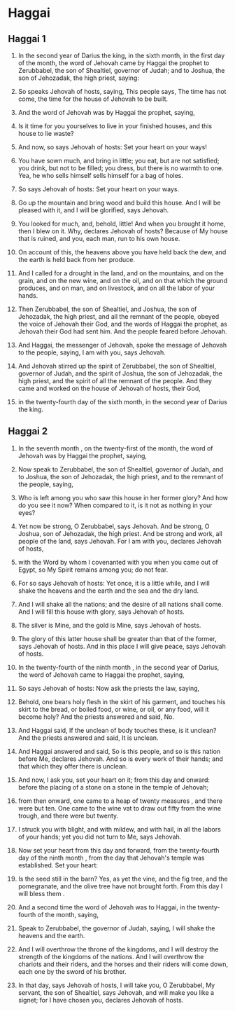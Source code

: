 # Haggai

## Haggai 1

1. In the second year of Darius the king, in the sixth month, in the first day of the month, the word of Jehovah came by Haggai the prophet to Zerubbabel, the son of Shealtiel, governor of Judah; and to Joshua, the son of Jehozadak, the high priest, saying:

2. So speaks Jehovah of hosts, saying, This people says, The time has not come, the time for the house of Jehovah to be built.

3. And the word of Jehovah was by Haggai the prophet, saying,

4.  Is it time for you yourselves to live in your finished houses, and this house to lie waste?

5. And now, so says Jehovah of hosts: Set your heart on your ways!

6. You have sown much, and bring in little; you eat, but are not satisfied; you drink, but not to be filled; you dress, but there is no warmth to one. Yea, he who sells himself sells himself for a bag of holes.

7. So says Jehovah of hosts: Set your heart on your ways.

8. Go up the mountain and bring wood and build this house. And I will be pleased with it, and I will be glorified, says Jehovah.

9.  You looked for much, and, behold, little! And when you brought it home, then I blew on it. Why, declares Jehovah of hosts? Because of My house that is ruined, and you, each man, run to his own house.

10. On account of this, the heavens above you have held back the dew, and the earth is held back from her produce.

11. And I called for a drought in the land, and on the mountains, and on the grain, and on the new wine, and on the oil, and on that which the ground produces, and on man, and on livestock, and on all the labor of your hands.   

12. Then Zerubbabel, the son of Shealtiel, and Joshua, the son of Jehozadak, the high priest, and all the remnant of the people, obeyed the voice of Jehovah their God, and the words of Haggai the prophet, as Jehovah their God had sent him. And the people feared before Jehovah.

13. And Haggai, the messenger of Jehovah, spoke the message of Jehovah to the people, saying, I am with you, says Jehovah.

14. And Jehovah stirred up the spirit of Zerubbabel, the son of Shealtiel, governor of Judah, and the spirit of Joshua, the son of Jehozadak, the high priest, and the spirit of all the remnant of the people. And they came and worked on the house of Jehovah of hosts, their God,

15. in the twenty-fourth day of the sixth month, in the second year of Darius the king.  

## Haggai 2

1. In the seventh month , on the twenty-first of the month, the word of Jehovah was by Haggai the prophet, saying,

2. Now speak to Zerubbabel, the son of Shealtiel, governor of Judah, and to Joshua, the son of Jehozadak, the high priest, and to the remnant of the people, saying,

3. Who is left among you who saw this house in her former glory? And how do you see it now? When compared to it, is it not as nothing in your eyes?

4. Yet now be strong, O Zerubbabel, says Jehovah. And be strong, O Joshua, son of Jehozadak, the high priest. And be strong and work, all people of the land, says Jehovah. For I am with you, declares Jehovah of hosts,

5.  with the Word by whom I covenanted with you when you came out of Egypt, so My Spirit remains among you; do not fear.

6. For so says Jehovah of hosts: Yet once, it is a little while, and I will shake the heavens and the earth and the sea and the dry land.

7. And I will shake all the nations; and the desire of all nations shall come. And I will fill this house with glory, says Jehovah of hosts.

8. The silver is Mine, and the gold is Mine, says Jehovah of hosts.

9. The glory of this latter house shall be greater than that of the former, says Jehovah of hosts. And in this place I will give peace, says Jehovah of hosts.   

10. In the twenty-fourth of the ninth month , in the second year of Darius, the word of Jehovah came to Haggai the prophet, saying,

11. So says Jehovah of hosts: Now ask the priests the law, saying,

12. Behold, one bears holy flesh in the skirt of his garment, and touches his skirt to the bread, or boiled food, or wine, or oil, or any food, will it become holy? And the priests answered and said, No.

13. And Haggai said, If the unclean of body touches these, is it unclean? And the priests answered and said, It is unclean.

14. And Haggai answered and said, So is this people, and so is this nation before Me, declares Jehovah. And so is every work of their hands; and that which they offer there is unclean.

15. And now, I ask you, set your heart on it; from this day and onward: before the placing of a stone on a stone in the temple of Jehovah;

16. from then onward, one came to a heap of twenty measures , and there were but ten. One came to the wine vat to draw out fifty from the wine trough, and there were but twenty.

17. I struck you with blight, and with mildew, and with hail, in all the labors of your hands; yet you did not turn to Me, says Jehovah.

18. Now set your heart from this day and forward, from the twenty-fourth day of the ninth month , from the day that Jehovah's temple was established. Set your heart:

19.  Is the seed still in the barn? Yes, as yet the vine, and the fig tree, and the pomegranate, and the olive tree have not brought forth. From this day I will bless them .   

20. And a second time the word of Jehovah was to Haggai, in the twenty-fourth of the month, saying,

21. Speak to Zerubbabel, the governor of Judah, saying, I will shake the heavens and the earth.

22. And I will overthrow the throne of the kingdoms, and I will destroy the strength of the kingdoms of the nations. And I will overthrow the chariots and their riders, and the horses and their riders will come down, each one by the sword of his brother.

23. In that day, says Jehovah of hosts, I will take you, O Zerubbabel, My servant, the son of Shealtiel, says Jehovah, and will make you like a signet; for I have chosen you, declares Jehovah of hosts.  